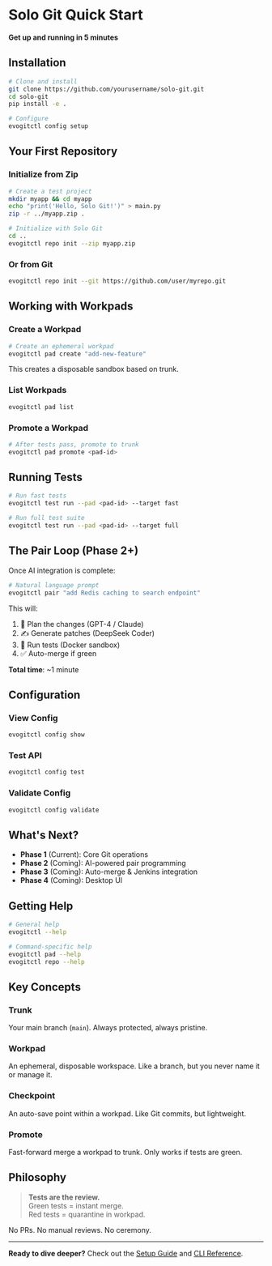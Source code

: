 
# Solo Git Quick Start

**Get up and running in 5 minutes**

## Installation

```bash
# Clone and install
git clone https://github.com/yourusername/solo-git.git
cd solo-git
pip install -e .

# Configure
evogitctl config setup
```

## Your First Repository

### Initialize from Zip

```bash
# Create a test project
mkdir myapp && cd myapp
echo "print('Hello, Solo Git!')" > main.py
zip -r ../myapp.zip .

# Initialize with Solo Git
cd ..
evogitctl repo init --zip myapp.zip
```

### Or from Git

```bash
evogitctl repo init --git https://github.com/user/myrepo.git
```

## Working with Workpads

### Create a Workpad

```bash
# Create an ephemeral workpad
evogitctl pad create "add-new-feature"
```

This creates a disposable sandbox based on trunk.

### List Workpads

```bash
evogitctl pad list
```

### Promote a Workpad

```bash
# After tests pass, promote to trunk
evogitctl pad promote <pad-id>
```

## Running Tests

```bash
# Run fast tests
evogitctl test run --pad <pad-id> --target fast

# Run full test suite
evogitctl test run --pad <pad-id> --target full
```

## The Pair Loop (Phase 2+)

Once AI integration is complete:

```bash
# Natural language prompt
evogitctl pair "add Redis caching to search endpoint"
```

This will:
1. 🧠 Plan the changes (GPT-4 / Claude)
2. ✍️ Generate patches (DeepSeek Coder)
3. 🧪 Run tests (Docker sandbox)
4. ✅ Auto-merge if green

**Total time**: ~1 minute

## Configuration

### View Config

```bash
evogitctl config show
```

### Test API

```bash
evogitctl config test
```

### Validate Config

```bash
evogitctl config validate
```

## What's Next?

- **Phase 1** (Current): Core Git operations
- **Phase 2** (Coming): AI-powered pair programming
- **Phase 3** (Coming): Auto-merge & Jenkins integration
- **Phase 4** (Coming): Desktop UI

## Getting Help

```bash
# General help
evogitctl --help

# Command-specific help
evogitctl pad --help
evogitctl repo --help
```

## Key Concepts

### Trunk
Your main branch (`main`). Always protected, always pristine.

### Workpad
An ephemeral, disposable workspace. Like a branch, but you never name it or manage it.

### Checkpoint
An auto-save point within a workpad. Like Git commits, but lightweight.

### Promote
Fast-forward merge a workpad to trunk. Only works if tests are green.

## Philosophy

> **Tests are the review.**  
> Green tests = instant merge.  
> Red tests = quarantine in workpad.

No PRs. No manual reviews. No ceremony.

---

**Ready to dive deeper?** Check out the [Setup Guide](./setup-guide.md) and [CLI Reference](./cli-reference.md).
